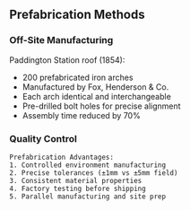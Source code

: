 ## Prefabrication Methods

### Off-Site Manufacturing

Paddington Station roof (1854):
- 200 prefabricated iron arches
- Manufactured by Fox, Henderson & Co.
- Each arch identical and interchangeable
- Pre-drilled bolt holes for precise alignment
- Assembly time reduced by 70%

### Quality Control
```
Prefabrication Advantages:
1. Controlled environment manufacturing
2. Precise tolerances (±1mm vs ±5mm field)
3. Consistent material properties
4. Factory testing before shipping
5. Parallel manufacturing and site prep
```
